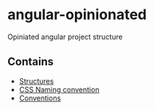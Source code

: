 # angular-opinionated
Opiniated angular project structure 

## Contains
- [Structures](https://github.com/rbalet/angular-opinionated/wiki)
- [CSS Naming convention](https://github.com/o-pinion/angular/wiki/CSS-Naming-convention)
- [Conventions](https://github.com/o-pinion/angular/wiki/conventions)
